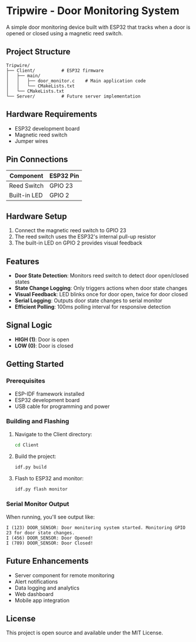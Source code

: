# Tripwire - Door Monitoring System

A simple door monitoring device built with ESP32 that tracks when a door is opened or closed using a magnetic reed switch.

## Project Structure

```
Tripwire/
├── Client/          # ESP32 firmware
│   ├── main/
│   │   ├── door_monitor.c    # Main application code
│   │   └── CMakeLists.txt
│   └── CMakeLists.txt
└── Server/          # Future server implementation
```

## Hardware Requirements

- ESP32 development board
- Magnetic reed switch
- Jumper wires

## Pin Connections

| Component | ESP32 Pin |
|-----------|-----------|
| Reed Switch | GPIO 23 |
| Built-in LED | GPIO 2 |

## Hardware Setup

1. Connect the magnetic reed switch to GPIO 23
2. The reed switch uses the ESP32's internal pull-up resistor
3. The built-in LED on GPIO 2 provides visual feedback

## Features

- **Door State Detection**: Monitors reed switch to detect door open/closed states
- **State Change Logging**: Only triggers actions when door state changes
- **Visual Feedback**: LED blinks once for door open, twice for door closed
- **Serial Logging**: Outputs door state changes to serial monitor
- **Efficient Polling**: 100ms polling interval for responsive detection

## Signal Logic

- **HIGH (1)**: Door is open
- **LOW (0)**: Door is closed

## Getting Started

### Prerequisites

- ESP-IDF framework installed
- ESP32 development board
- USB cable for programming and power

### Building and Flashing

1. Navigate to the Client directory:
   ```bash
   cd Client
   ```

2. Build the project:
   ```bash
   idf.py build
   ```

3. Flash to ESP32 and monitor:
   ```bash
   idf.py flash monitor
   ```

### Serial Monitor Output

When running, you'll see output like:
```
I (123) DOOR_SENSOR: Door monitoring system started. Monitoring GPIO 23 for door state changes.
I (456) DOOR_SENSOR: Door Opened!
I (789) DOOR_SENSOR: Door Closed!
```

## Future Enhancements

- Server component for remote monitoring
- Alert notifications
- Data logging and analytics
- Web dashboard
- Mobile app integration

## License

This project is open source and available under the MIT License.